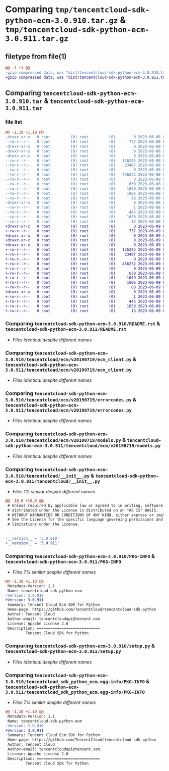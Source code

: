 # Comparing `tmp/tencentcloud-sdk-python-ecm-3.0.910.tar.gz` & `tmp/tencentcloud-sdk-python-ecm-3.0.911.tar.gz`

## filetype from file(1)

```diff
@@ -1 +1 @@
-gzip compressed data, was "dist/tencentcloud-sdk-python-ecm-3.0.910.tar", last modified: Thu Jun  8 09:10:05 2023, max compression
+gzip compressed data, was "dist/tencentcloud-sdk-python-ecm-3.0.911.tar", last modified: Fri Jun  9 02:18:44 2023, max compression
```

## Comparing `tencentcloud-sdk-python-ecm-3.0.910.tar` & `tencentcloud-sdk-python-ecm-3.0.911.tar`

### file list

```diff
@@ -1,19 +1,19 @@
-drwxr-xr-x   0 root         (0) root         (0)        0 2023-06-08 09:10:05.000000 tencentcloud-sdk-python-ecm-3.0.910/
--rw-r--r--   0 root         (0) root         (0)      737 2023-06-08 09:10:05.000000 tencentcloud-sdk-python-ecm-3.0.910/README.rst
-drwxr-xr-x   0 root         (0) root         (0)        0 2023-06-08 09:10:05.000000 tencentcloud-sdk-python-ecm-3.0.910/tencentcloud/
-drwxr-xr-x   0 root         (0) root         (0)        0 2023-06-08 09:10:05.000000 tencentcloud-sdk-python-ecm-3.0.910/tencentcloud/ecm/
-drwxr-xr-x   0 root         (0) root         (0)        0 2023-06-08 09:10:05.000000 tencentcloud-sdk-python-ecm-3.0.910/tencentcloud/ecm/v20190719/
--rw-r--r--   0 root         (0) root         (0)   126245 2023-06-08 09:10:05.000000 tencentcloud-sdk-python-ecm-3.0.910/tencentcloud/ecm/v20190719/ecm_client.py
--rw-r--r--   0 root         (0) root         (0)    23407 2023-06-08 09:10:05.000000 tencentcloud-sdk-python-ecm-3.0.910/tencentcloud/ecm/v20190719/errorcodes.py
--rw-r--r--   0 root         (0) root         (0)        0 2023-06-08 09:10:05.000000 tencentcloud-sdk-python-ecm-3.0.910/tencentcloud/ecm/v20190719/__init__.py
--rw-r--r--   0 root         (0) root         (0)   456232 2023-06-08 09:10:05.000000 tencentcloud-sdk-python-ecm-3.0.910/tencentcloud/ecm/v20190719/models.py
--rw-r--r--   0 root         (0) root         (0)        0 2023-06-08 09:10:05.000000 tencentcloud-sdk-python-ecm-3.0.910/tencentcloud/ecm/__init__.py
--rw-r--r--   0 root         (0) root         (0)      630 2023-06-08 09:10:05.000000 tencentcloud-sdk-python-ecm-3.0.910/tencentcloud/__init__.py
--rw-r--r--   0 root         (0) root         (0)     1659 2023-06-08 09:10:05.000000 tencentcloud-sdk-python-ecm-3.0.910/PKG-INFO
--rw-r--r--   0 root         (0) root         (0)     1006 2023-06-08 09:10:05.000000 tencentcloud-sdk-python-ecm-3.0.910/setup.py
--rw-r--r--   0 root         (0) root         (0)       88 2023-06-08 09:10:05.000000 tencentcloud-sdk-python-ecm-3.0.910/setup.cfg
-drwxr-xr-x   0 root         (0) root         (0)        0 2023-06-08 09:10:05.000000 tencentcloud-sdk-python-ecm-3.0.910/tencentcloud_sdk_python_ecm.egg-info/
--rw-r--r--   0 root         (0) root         (0)        1 2023-06-08 09:10:05.000000 tencentcloud-sdk-python-ecm-3.0.910/tencentcloud_sdk_python_ecm.egg-info/dependency_links.txt
--rw-r--r--   0 root         (0) root         (0)      445 2023-06-08 09:10:05.000000 tencentcloud-sdk-python-ecm-3.0.910/tencentcloud_sdk_python_ecm.egg-info/SOURCES.txt
--rw-r--r--   0 root         (0) root         (0)     1659 2023-06-08 09:10:05.000000 tencentcloud-sdk-python-ecm-3.0.910/tencentcloud_sdk_python_ecm.egg-info/PKG-INFO
--rw-r--r--   0 root         (0) root         (0)       13 2023-06-08 09:10:05.000000 tencentcloud-sdk-python-ecm-3.0.910/tencentcloud_sdk_python_ecm.egg-info/top_level.txt
+drwxr-xr-x   0 root         (0) root         (0)        0 2023-06-09 02:18:44.000000 tencentcloud-sdk-python-ecm-3.0.911/
+-rw-r--r--   0 root         (0) root         (0)      737 2023-06-09 02:18:43.000000 tencentcloud-sdk-python-ecm-3.0.911/README.rst
+drwxr-xr-x   0 root         (0) root         (0)        0 2023-06-09 02:18:44.000000 tencentcloud-sdk-python-ecm-3.0.911/tencentcloud/
+drwxr-xr-x   0 root         (0) root         (0)        0 2023-06-09 02:18:44.000000 tencentcloud-sdk-python-ecm-3.0.911/tencentcloud/ecm/
+drwxr-xr-x   0 root         (0) root         (0)        0 2023-06-09 02:18:44.000000 tencentcloud-sdk-python-ecm-3.0.911/tencentcloud/ecm/v20190719/
+-rw-r--r--   0 root         (0) root         (0)   126245 2023-06-09 02:18:43.000000 tencentcloud-sdk-python-ecm-3.0.911/tencentcloud/ecm/v20190719/ecm_client.py
+-rw-r--r--   0 root         (0) root         (0)    23407 2023-06-09 02:18:43.000000 tencentcloud-sdk-python-ecm-3.0.911/tencentcloud/ecm/v20190719/errorcodes.py
+-rw-r--r--   0 root         (0) root         (0)        0 2023-06-09 02:18:43.000000 tencentcloud-sdk-python-ecm-3.0.911/tencentcloud/ecm/v20190719/__init__.py
+-rw-r--r--   0 root         (0) root         (0)   456232 2023-06-09 02:18:43.000000 tencentcloud-sdk-python-ecm-3.0.911/tencentcloud/ecm/v20190719/models.py
+-rw-r--r--   0 root         (0) root         (0)        0 2023-06-09 02:18:43.000000 tencentcloud-sdk-python-ecm-3.0.911/tencentcloud/ecm/__init__.py
+-rw-r--r--   0 root         (0) root         (0)      630 2023-06-09 02:18:43.000000 tencentcloud-sdk-python-ecm-3.0.911/tencentcloud/__init__.py
+-rw-r--r--   0 root         (0) root         (0)     1659 2023-06-09 02:18:44.000000 tencentcloud-sdk-python-ecm-3.0.911/PKG-INFO
+-rw-r--r--   0 root         (0) root         (0)     1006 2023-06-09 02:18:43.000000 tencentcloud-sdk-python-ecm-3.0.911/setup.py
+-rw-r--r--   0 root         (0) root         (0)       88 2023-06-09 02:18:44.000000 tencentcloud-sdk-python-ecm-3.0.911/setup.cfg
+drwxr-xr-x   0 root         (0) root         (0)        0 2023-06-09 02:18:44.000000 tencentcloud-sdk-python-ecm-3.0.911/tencentcloud_sdk_python_ecm.egg-info/
+-rw-r--r--   0 root         (0) root         (0)        1 2023-06-09 02:18:44.000000 tencentcloud-sdk-python-ecm-3.0.911/tencentcloud_sdk_python_ecm.egg-info/dependency_links.txt
+-rw-r--r--   0 root         (0) root         (0)      445 2023-06-09 02:18:44.000000 tencentcloud-sdk-python-ecm-3.0.911/tencentcloud_sdk_python_ecm.egg-info/SOURCES.txt
+-rw-r--r--   0 root         (0) root         (0)     1659 2023-06-09 02:18:44.000000 tencentcloud-sdk-python-ecm-3.0.911/tencentcloud_sdk_python_ecm.egg-info/PKG-INFO
+-rw-r--r--   0 root         (0) root         (0)       13 2023-06-09 02:18:44.000000 tencentcloud-sdk-python-ecm-3.0.911/tencentcloud_sdk_python_ecm.egg-info/top_level.txt
```

### Comparing `tencentcloud-sdk-python-ecm-3.0.910/README.rst` & `tencentcloud-sdk-python-ecm-3.0.911/README.rst`

 * *Files identical despite different names*

### Comparing `tencentcloud-sdk-python-ecm-3.0.910/tencentcloud/ecm/v20190719/ecm_client.py` & `tencentcloud-sdk-python-ecm-3.0.911/tencentcloud/ecm/v20190719/ecm_client.py`

 * *Files identical despite different names*

### Comparing `tencentcloud-sdk-python-ecm-3.0.910/tencentcloud/ecm/v20190719/errorcodes.py` & `tencentcloud-sdk-python-ecm-3.0.911/tencentcloud/ecm/v20190719/errorcodes.py`

 * *Files identical despite different names*

### Comparing `tencentcloud-sdk-python-ecm-3.0.910/tencentcloud/ecm/v20190719/models.py` & `tencentcloud-sdk-python-ecm-3.0.911/tencentcloud/ecm/v20190719/models.py`

 * *Files identical despite different names*

### Comparing `tencentcloud-sdk-python-ecm-3.0.910/tencentcloud/__init__.py` & `tencentcloud-sdk-python-ecm-3.0.911/tencentcloud/__init__.py`

 * *Files 1% similar despite different names*

```diff
@@ -10,8 +10,8 @@
 # Unless required by applicable law or agreed to in writing, software
 # distributed under the License is distributed on an "AS IS" BASIS,
 # WITHOUT WARRANTIES OR CONDITIONS OF ANY KIND, either express or implied.
 # See the License for the specific language governing permissions and
 # limitations under the License.
 
 
-__version__ = '3.0.910'
+__version__ = '3.0.911'
```

### Comparing `tencentcloud-sdk-python-ecm-3.0.910/PKG-INFO` & `tencentcloud-sdk-python-ecm-3.0.911/PKG-INFO`

 * *Files 7% similar despite different names*

```diff
@@ -1,10 +1,10 @@
 Metadata-Version: 1.1
 Name: tencentcloud-sdk-python-ecm
-Version: 3.0.910
+Version: 3.0.911
 Summary: Tencent Cloud Ecm SDK for Python
 Home-page: https://github.com/TencentCloud/tencentcloud-sdk-python
 Author: Tencent Cloud
 Author-email: tencentcloudapi@tencent.com
 License: Apache License 2.0
 Description: ============================
         Tencent Cloud SDK for Python
```

### Comparing `tencentcloud-sdk-python-ecm-3.0.910/setup.py` & `tencentcloud-sdk-python-ecm-3.0.911/setup.py`

 * *Files identical despite different names*

### Comparing `tencentcloud-sdk-python-ecm-3.0.910/tencentcloud_sdk_python_ecm.egg-info/PKG-INFO` & `tencentcloud-sdk-python-ecm-3.0.911/tencentcloud_sdk_python_ecm.egg-info/PKG-INFO`

 * *Files 7% similar despite different names*

```diff
@@ -1,10 +1,10 @@
 Metadata-Version: 1.1
 Name: tencentcloud-sdk-python-ecm
-Version: 3.0.910
+Version: 3.0.911
 Summary: Tencent Cloud Ecm SDK for Python
 Home-page: https://github.com/TencentCloud/tencentcloud-sdk-python
 Author: Tencent Cloud
 Author-email: tencentcloudapi@tencent.com
 License: Apache License 2.0
 Description: ============================
         Tencent Cloud SDK for Python
```

